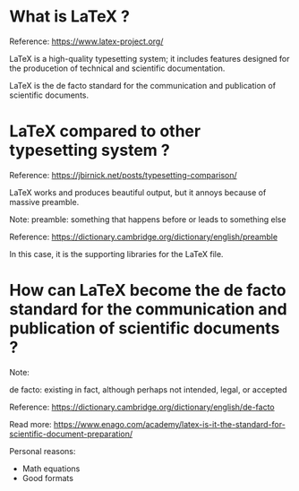 # What is LaTeX ?

Reference: https://www.latex-project.org/

LaTeX is a high-quality typesetting system; it includes features designed for the producetion of technical and scientific documentation. 

LaTeX is the de facto standard for the communication and publication of scientific documents. 

# LaTeX compared to other typesetting system ? 

Reference: https://jbirnick.net/posts/typesetting-comparison/

LaTeX works and produces beautiful output, but it annoys because of massive preamble. 

Note: preamble: something that happens before or leads to something else

Reference: https://dictionary.cambridge.org/dictionary/english/preamble

In this case, it is the supporting libraries for the LaTeX file.

# How can LaTeX become the de facto standard for the communication and publication of scientific documents ? 

Note: 

de facto: existing in fact, although perhaps not intended, legal, or accepted 

Reference: https://dictionary.cambridge.org/dictionary/english/de-facto

Read more: https://www.enago.com/academy/latex-is-it-the-standard-for-scientific-document-preparation/ 

Personal reasons: 
- Math equations
- Good formats